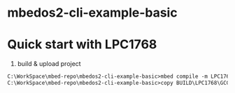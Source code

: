 # mbedos2-cli-example-basic

# Quick start with LPC1768

1. build & upload project
```txt
C:\WorkSpace\mbed-repo\mbedos2-cli-example-basic>mbed compile -m LPC1768 -t GCC_ARM
C:\WorkSpace\mbed-repo\mbedos2-cli-example-basic>copy BUILD\LPC1768\GCC_ARM\mbedos2-cli-example-basic.bin D:\
```